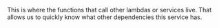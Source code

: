 This is where the functions that call other lambdas or services live.
That allows us to quickly know what other dependencies this service has.
